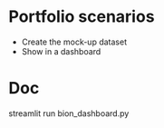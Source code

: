 # Portfolio scenarios

- Create the mock-up dataset
- Show in a dashboard

# Doc

streamlit run bion_dashboard.py
